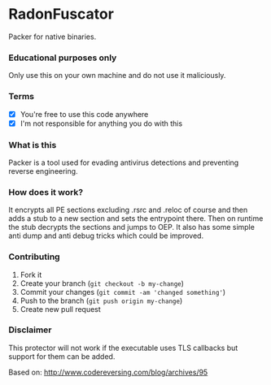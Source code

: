 # RadonFuscator
Packer for native binaries.

### Educational purposes only
Only use this on your own machine and do not use it maliciously. 

### Terms
- [x] You're free to use this code anywhere
- [x] I'm not responsible for anything you do with this

### What is this
Packer is a tool used for evading antivirus detections and preventing reverse engineering.

### How does it work?
It encrypts all PE sections excluding .rsrc and .reloc of course and then adds a stub to a new section and sets the entrypoint there.
Then on runtime the stub decrypts the sections and jumps to OEP. It also has some simple anti dump and anti debug tricks which could be improved.

### Contributing
1. Fork it
2. Create your branch (`git checkout -b my-change`)
3. Commit your changes (`git commit -am 'changed something'`)
4. Push to the branch (`git push origin my-change`)
5. Create new pull request

### Disclaimer
This protector will not work if the executable uses TLS callbacks but support for them can be added.

Based on: http://www.codereversing.com/blog/archives/95
